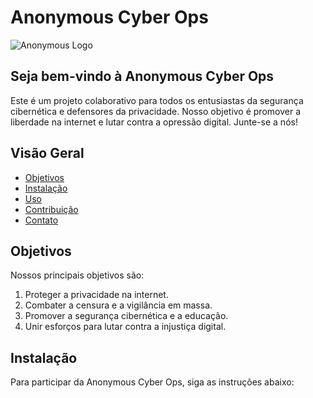 # Anonymous Cyber Ops

![Anonymous Logo](https://upload.wikimedia.org/wikipedia/commons/thumb/a/a4/Anonymous_Art_of_Revolution.svg/500px-Anonymous_Art_of_Revolution.svg.png)

## Seja bem-vindo à Anonymous Cyber Ops

Este é um projeto colaborativo para todos os entusiastas da segurança cibernética e defensores da privacidade. Nosso objetivo é promover a liberdade na internet e lutar contra a opressão digital. Junte-se a nós!

## Visão Geral

- [Objetivos](#objetivos)
- [Instalação](#instalação)
- [Uso](#uso)
- [Contribuição](#contribuição)
- [Contato](#contato)

## Objetivos

Nossos principais objetivos são:

1. Proteger a privacidade na internet.
2. Combater a censura e a vigilância em massa.
3. Promover a segurança cibernética e a educação.
4. Unir esforços para lutar contra a injustiça digital.

## Instalação

Para participar da Anonymous Cyber Ops, siga as instruções abaixo:
